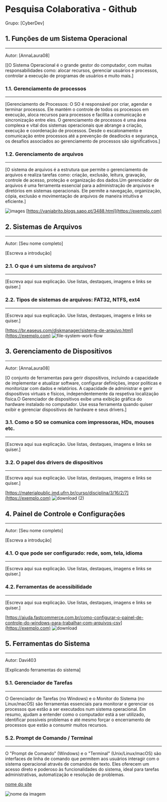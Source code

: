 # Pesquisa Colaborativa - Github

Grupo: [CyberDev]

## 1. Funções de um Sistema Operacional
---

Autor: [AnnaLaura08]

[[O Sistema Operacional é o grande gestor do computador, com muitas responsabilidades como: alocar recursos, gerenciar usuários e processos, controlar a execução de programas de usuários e muito mais.]

### 1.1. Gerenciamento de processos
---
[Gerenciamento de Processos: O SO é responsável por criar, agendar e terminar processos. Ele mantém o controle de todos os processos em execução, aloca recursos para processos e facilita a comunicação e sincronização entre eles. O gerenciamento de processos é uma área complexa e vital dos sistemas operacionais que abrange a criação, execução e coordenação de processos. Desde o escalonamento e comunicação entre processos até a prevenção de deadlocks e segurança, os desafios associados ao gerenciamento de processos são significativos.]

### 1.2. Gerenciamento de arquivos
---
[O sistema de arquivos é a estrutura que permite o gerenciamento de arquivos e realiza tarefas como: criação, exclusão, leitura, gravação, controle de acesso, proteção e organização dos dados.Um gerenciador de arquivos é uma ferramenta essencial para a administração de arquivos e diretórios em sistemas operacionais. Ele permite a navegação, organização, cópia, exclusão e movimentação de arquivos de maneira intuitiva e eficiente.]

![images](URL_da_imagem)
[https://vaniabrito.blogs.sapo.pt/3488.html](https://exemplo.com)


## 2. Sistemas de Arquivos
---

Autor: [Seu nome completo]

[Escreva a introdução]

### 2.1. O que é um sistema de arquivos?
---

[Escreva aqui sua explicação. Use listas, destaques, imagens e links se quiser.]

### 2.2. Tipos de sistemas de arquivos: FAT32, NTFS, ext4
---

[Escreva aqui sua explicação. Use listas, destaques, imagens e links se quiser.]

[https://br.easeus.com/diskmanager/sistema-de-arquivo.html](https://exemplo.com)
![file-system-work-flow](URL_da_imagem)


## 3. Gerenciamento de Dispositivos
---

Autor: [AnnaLaura08]

[O conjunto de ferramentas para gerir dispositivos, incluindo a capacidade de implementar e atualizar software, configurar definições, impor políticas e monitorizar com dados e relatórios. A capacidade de administrar e gerir dispositivos virtuais e físicos, independentemente da respetiva localização física.O Gerenciador de dispositivos exibe uma exibição gráfica do hardware instalado no computador. Use essa ferramenta quando quiser exibir e gerenciar dispositivos de hardware e seus drivers.]

### 3.1. Como o SO se comunica com impressoras, HDs, mouses etc.
---

[Escreva aqui sua explicação. Use listas, destaques, imagens e links se quiser.]

### 3.2. O papel dos drivers de dispositivos
---

[Escreva aqui sua explicação. Use listas, destaques, imagens e links se quiser.]

[https://materialpublic.imd.ufrn.br/curso/disciplina/3/16/2/7](https://exemplo.com)
![download (2)](URL_da_imagem)


## 4. Painel de Controle e Configurações
---

Autor: [Seu nome completo]

[Escreva a introdução]

### 4.1. O que pode ser configurado: rede, som, tela, idioma
---

[Escreva aqui sua explicação. Use listas, destaques, imagens e links se quiser.]

### 4.2. Ferramentas de acessibilidade
---

[Escreva aqui sua explicação. Use listas, destaques, imagens e links se quiser.]

[https://ajuda.fastcommerce.com.br/como-configurar-o-painel-de-controle-do-windows-para-trabalhar-com-arquivos-csv](https://exemplo.com)
![download](URL_da_imagem)


## 5. Ferramentas do Sistema
---

Autor: Davi403

[Explicando ferramentas do sistema]

### 5.1. Gerenciador de Tarefas
---

O Gerenciador de Tarefas (no Windows) e o Monitor do Sistema (no Linux/macOS) são ferramentas essenciais para monitorar e gerenciar os processos que estão a ser executados num sistema operacional. Em resumo, ajudam a entender como o computador está a ser utilizado, identificar possíveis problemas e até mesmo forçar o encerramento de processos que estão a consumir muitos recursos.

### 5.2. Prompt de Comando / Terminal
---

O "Prompt de Comando" (Windows) e o "Terminal" (Unix/Linux/macOS) são interfaces de linha de comando que permitem aos usuários interagir com o sistema operacional através de comandos de texto. Eles oferecem um acesso direto e poderoso às funcionalidades do sistema, ideal para tarefas administrativas, automatização e resolução de problemas.


[nome do site](https://linuxavante.com/gotop-monitor-grafico-de-sistema-para-linha-de-comando)

![nome da imagem](https://linuxavante.com/user/pages/01.home/gotop-monitor-grafico-de-sistema-para-linha-de-comando/gotop.webp)
